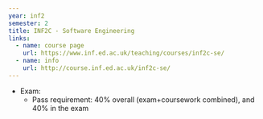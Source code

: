 ```yaml
---
year: inf2
semester: 2
title: INF2C - Software Engineering
links:
  - name: course page
    url: https://www.inf.ed.ac.uk/teaching/courses/inf2c-se/
  - name: info
    url: http://course.inf.ed.ac.uk/inf2c-se/
---
```


- Exam:
  - Pass requirement: 40% overall (exam+coursework combined), and 40% in the exam
